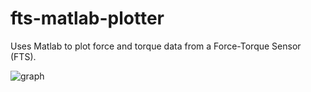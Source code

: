 # fts-matlab-plotter

Uses Matlab to plot force and torque data from a Force-Torque Sensor (FTS).

![graph](https://github.com/cgoecknerwald/fts-matlab-plotter/master/finished_graph.png)
